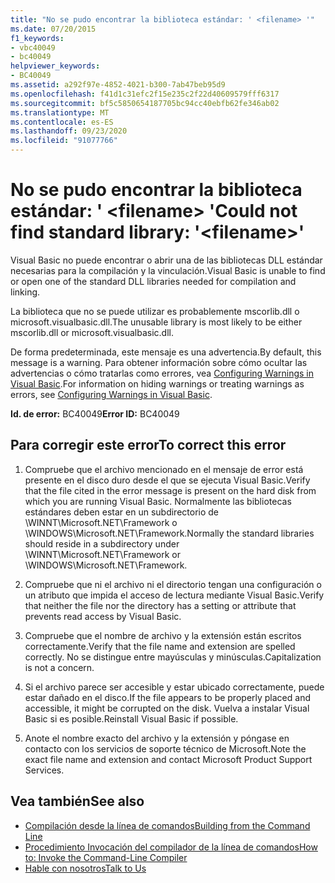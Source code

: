```yaml
---
title: "No se pudo encontrar la biblioteca estándar: ' <filename> '"
ms.date: 07/20/2015
f1_keywords:
- vbc40049
- bc40049
helpviewer_keywords:
- BC40049
ms.assetid: a292f97e-4852-4021-b300-7ab47beb95d9
ms.openlocfilehash: f41d1c31efc2f15e235c2f22d40609579fff6317
ms.sourcegitcommit: bf5c5850654187705bc94cc40ebfb62fe346ab02
ms.translationtype: MT
ms.contentlocale: es-ES
ms.lasthandoff: 09/23/2020
ms.locfileid: "91077766"
---
```

# <a name="could-not-find-standard-library-filename"></a><span data-ttu-id="97eed-102">No se pudo encontrar la biblioteca estándar: ' \<filename> '</span><span class="sxs-lookup"><span data-stu-id="97eed-102">Could not find standard library: '\<filename>'</span></span>

<span data-ttu-id="97eed-103">Visual Basic no puede encontrar o abrir una de las bibliotecas DLL estándar necesarias para la compilación y la vinculación.</span><span class="sxs-lookup"><span data-stu-id="97eed-103">Visual Basic is unable to find or open one of the standard DLL libraries needed for compilation and linking.</span></span>  
  
 <span data-ttu-id="97eed-104">La biblioteca que no se puede utilizar es probablemente mscorlib.dll o microsoft.visualbasic.dll.</span><span class="sxs-lookup"><span data-stu-id="97eed-104">The unusable library is most likely to be either mscorlib.dll or microsoft.visualbasic.dll.</span></span>  
  
 <span data-ttu-id="97eed-105">De forma predeterminada, este mensaje es una advertencia.</span><span class="sxs-lookup"><span data-stu-id="97eed-105">By default, this message is a warning.</span></span> <span data-ttu-id="97eed-106">Para obtener información sobre cómo ocultar las advertencias o cómo tratarlas como errores, vea [Configuring Warnings in Visual Basic](/visualstudio/ide/configuring-warnings-in-visual-basic).</span><span class="sxs-lookup"><span data-stu-id="97eed-106">For information on hiding warnings or treating warnings as errors, see [Configuring Warnings in Visual Basic](/visualstudio/ide/configuring-warnings-in-visual-basic).</span></span>  
  
 <span data-ttu-id="97eed-107">**Id. de error:** BC40049</span><span class="sxs-lookup"><span data-stu-id="97eed-107">**Error ID:** BC40049</span></span>  
  
## <a name="to-correct-this-error"></a><span data-ttu-id="97eed-108">Para corregir este error</span><span class="sxs-lookup"><span data-stu-id="97eed-108">To correct this error</span></span>  
  
1. <span data-ttu-id="97eed-109">Compruebe que el archivo mencionado en el mensaje de error está presente en el disco duro desde el que se ejecuta Visual Basic.</span><span class="sxs-lookup"><span data-stu-id="97eed-109">Verify that the file cited in the error message is present on the hard disk from which you are running Visual Basic.</span></span> <span data-ttu-id="97eed-110">Normalmente las bibliotecas estándares deben estar en un subdirectorio de \WINNT\Microsoft.NET\Framework o \WINDOWS\Microsoft.NET\Framework.</span><span class="sxs-lookup"><span data-stu-id="97eed-110">Normally the standard libraries should reside in a subdirectory under \WINNT\Microsoft.NET\Framework or \WINDOWS\Microsoft.NET\Framework.</span></span>  
  
2. <span data-ttu-id="97eed-111">Compruebe que ni el archivo ni el directorio tengan una configuración o un atributo que impida el acceso de lectura mediante Visual Basic.</span><span class="sxs-lookup"><span data-stu-id="97eed-111">Verify that neither the file nor the directory has a setting or attribute that prevents read access by Visual Basic.</span></span>  
  
3. <span data-ttu-id="97eed-112">Compruebe que el nombre de archivo y la extensión están escritos correctamente.</span><span class="sxs-lookup"><span data-stu-id="97eed-112">Verify that the file name and extension are spelled correctly.</span></span> <span data-ttu-id="97eed-113">No se distingue entre mayúsculas y minúsculas.</span><span class="sxs-lookup"><span data-stu-id="97eed-113">Capitalization is not a concern.</span></span>  
  
4. <span data-ttu-id="97eed-114">Si el archivo parece ser accesible y estar ubicado correctamente, puede estar dañado en el disco.</span><span class="sxs-lookup"><span data-stu-id="97eed-114">If the file appears to be properly placed and accessible, it might be corrupted on the disk.</span></span> <span data-ttu-id="97eed-115">Vuelva a instalar Visual Basic si es posible.</span><span class="sxs-lookup"><span data-stu-id="97eed-115">Reinstall Visual Basic if possible.</span></span>  
  
5. <span data-ttu-id="97eed-116">Anote el nombre exacto del archivo y la extensión y póngase en contacto con los servicios de soporte técnico de Microsoft.</span><span class="sxs-lookup"><span data-stu-id="97eed-116">Note the exact file name and extension and contact Microsoft Product Support Services.</span></span>  
  
## <a name="see-also"></a><span data-ttu-id="97eed-117">Vea también</span><span class="sxs-lookup"><span data-stu-id="97eed-117">See also</span></span>

- [<span data-ttu-id="97eed-118">Compilación desde la línea de comandos</span><span class="sxs-lookup"><span data-stu-id="97eed-118">Building from the Command Line</span></span>](../reference/command-line-compiler/building-from-the-command-line.md)
- [<span data-ttu-id="97eed-119">Procedimiento Invocación del compilador de la línea de comandos</span><span class="sxs-lookup"><span data-stu-id="97eed-119">How to: Invoke the Command-Line Compiler</span></span>](../reference/command-line-compiler/how-to-invoke-the-command-line-compiler.md)
- [<span data-ttu-id="97eed-120">Hable con nosotros</span><span class="sxs-lookup"><span data-stu-id="97eed-120">Talk to Us</span></span>](/visualstudio/ide/feedback-options)
